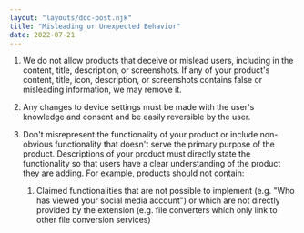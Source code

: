 ```yaml
---
layout: "layouts/doc-post.njk"
title: "Misleading or Unexpected Behavior"
date: 2022-07-21
---
```


1. We do not allow products that deceive or mislead users, including in the content, title,
   description, or screenshots. If any of your product's content, title, icon, description, or
   screenshots contains false or misleading information, we may remove it.

1. Any changes to device settings must be made with the user's knowledge and consent and be easily
   reversible by the user.

1. Don't misrepresent the functionality of your product or include non-obvious functionality that
   doesn't serve the primary purpose of the product. Descriptions of your product must directly
   state the functionality so that users have a clear understanding of the product they are adding.
   For example, products should not contain:

    1. Claimed functionalities that are not possible to implement (e.g. "Who has viewed your social
       media account") or which are not directly provided by the extension (e.g. file converters
       which only link to other file conversion services)
